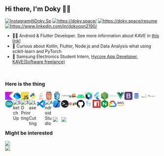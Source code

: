 ## Hi there, I'm Doky 👋✨

<a target="_blank" href="https://www.instagram.com/doky.sp/"><img src="https://img.shields.io/badge/Instargam-%40Doky.Sp-%23E4405F?style=for-the-badge&logo=instagram" alt="Instagram@Doky.Sp"></a> <a target="_blank" href="https://doky.space/"><img src="https://img.shields.io/badge/blog-doky.space-%234B32C3?style=for-the-badge&logo=safari" alt="https://doky.space/"></a> <a target="_blank" href="https://doky.space/resume"><img src="https://img.shields.io/badge/resume-go-%238CA1AF?style=for-the-badge&logo=Read-the-Docs" alt="https://doky.space/resume"></a> <a target="_blank" href="https://www.linkedin.com/in/dokyoon2190/"><img src="https://img.shields.io/badge/linkedin-dokyoon2190-0077B5?style=for-the-badge&logo=linkedin" alt="https://www.linkedin.com/in/dokyoon2190/"></a>

<!-- <a target="_blank" href="https://www.facebook.com/doky.sp"><img src="https://img.shields.io/badge/facebook-@Doky.Sp-%231877F2?style=for-the-badge&logo=facebook" alt="Facebook@Doky.Sp"></a> -->


- 🧑‍💻 Android & Flutter Developer. See more information about KAVE in [this link!](https://doky.space)
- 🌱 Curious about Kotlin, Flutter, Node.js and Data Analysis what using scikit-learn and PyTorch
- 💼 Samsung Electronics Student Intern, [Hycore App Developer](https://play.google.com/store/apps/details?id=com.hycore.hcconnect&hl=ko&gl=US), [KAVE(Software freelance)](https://doky.space/kave)

<br>

### Here is the thing

<a href="https://github.com/topics/kotlin">
<img align="left" alt="Kotlin" width="26px" src="https://raw.githubusercontent.com/github/explore/4479d2a2c854198cb00160f8593519c14dc3b905/topics/kotlin/kotlin.png" />
</a>

<a href="https://github.com/topics/dart">
<img align="left" alt="Dart" width="26px" src="https://raw.githubusercontent.com/github/explore/80688e429a7d4ef2fca1e82350fe8e3517d3494d/topics/dart/dart.png" />
</a>

<a href="https://github.com/topics/javascript">
<img align="left" alt="JavaScript" width="26px" src="https://raw.githubusercontent.com/github/explore/80688e429a7d4ef2fca1e82350fe8e3517d3494d/topics/javascript/javascript.png" />
</a>

<a href="https://github.com/topics/python">
<img align="left" alt="Python" width="26px" src="https://raw.githubusercontent.com/github/explore/80688e429a7d4ef2fca1e82350fe8e3517d3494d/topics/python/python.png" />
</a>

<a href="https://github.com/topics/java">
<img align="left" alt="Java" width="26px" src="https://raw.githubusercontent.com/github/explore/80688e429a7d4ef2fca1e82350fe8e3517d3494d/topics/java/java.png" />
</a>

<a href="https://github.com/topics/html5">
<img align="left" alt="HTML5" width="26px" src="https://raw.githubusercontent.com/github/explore/80688e429a7d4ef2fca1e82350fe8e3517d3494d/topics/html/html.png" />
</a>

<a href="https://github.com/topics/css">
<img align="left" alt="CSS3" width="26px" src="https://raw.githubusercontent.com/github/explore/80688e429a7d4ef2fca1e82350fe8e3517d3494d/topics/css/css.png" />
</a>

<a href="https://github.com/topics/pytorch">
<img align="left" alt="PyTorch" width="26px" src="https://raw.githubusercontent.com/github/explore/224672533a7f836ad6bf142e4dee61217cfc100e/topics/pytorch/pytorch.png" />
</a>

<a href="https://github.com/topics/scikit-learn">
<img align="left" alt="Scikit-Learn" width="26px" src="https://raw.githubusercontent.com/github/explore/80688e429a7d4ef2fca1e82350fe8e3517d3494d/topics/scikit-learn/scikit-learn.png" />
</a>

<a href="https://github.com/topics/android">
<img align="left" alt="Android" width="26px" src="https://raw.githubusercontent.com/github/explore/80688e429a7d4ef2fca1e82350fe8e3517d3494d/topics/android/android.png" />
</a>

<a href="https://github.com/topics/jetpack-compose">
<img align="left" alt="Jetpack Compose" width="26px" src="https://raw.githubusercontent.com/github/explore/ae48d1ca3274c0c3a90f872e605eaef069a16771/topics/jetpack-compose/jetpack-compose.png" />
</a>

<a href="https://github.com/topics/flutter">
<img align="left" alt="Flutter" width="26px" src="https://raw.githubusercontent.com/github/explore/cebd63002168a05a6a642f309227eefeccd92950/topics/flutter/flutter.png" />
</a>

<a href="https://github.com/topics/node-js">
<img align="left" alt="Node.js" width="26px" src="https://raw.githubusercontent.com/github/explore/80688e429a7d4ef2fca1e82350fe8e3517d3494d/topics/nodejs/nodejs.png" />
</a>

<a href="https://github.com/topics/express">
<img align="left" alt="express" width="26px" src="https://raw.githubusercontent.com/github/explore/80688e429a7d4ef2fca1e82350fe8e3517d3494d/topics/express/express.png" />
</a>

<a href="https://github.com/topics/vue">
<img align="left" alt="Vue.js" width="26px" src="https://raw.githubusercontent.com/github/explore/80688e429a7d4ef2fca1e82350fe8e3517d3494d/topics/vue/vue.png" />
</a>

<a href="https://github.com/topics/bootstrap">
<img align="left" alt="Bootstrap" width="26px" src="https://raw.githubusercontent.com/github/explore/80688e429a7d4ef2fca1e82350fe8e3517d3494d/topics/bootstrap/bootstrap.png" />
</a>

<a href="https://github.com/topics/sql">
<img align="left" alt="SQL" width="26px" src="https://raw.githubusercontent.com/github/explore/80688e429a7d4ef2fca1e82350fe8e3517d3494d/topics/sql/sql.png" />
</a>

<a href="https://github.com/topics/mysql">
<img align="left" alt="MySQL" width="26px" src="https://raw.githubusercontent.com/github/explore/80688e429a7d4ef2fca1e82350fe8e3517d3494d/topics/mysql/mysql.png" />
</a>

<a href="https://github.com/topics/mongodb">
<img align="left" alt="MongoDB" width="26px" src="https://raw.githubusercontent.com/github/explore/80688e429a7d4ef2fca1e82350fe8e3517d3494d/topics/mongodb/mongodb.png" />
</a>

<a href="https://github.com/topics/arduino">
<img align="left" alt="Arduino" width="26px" src="https://raw.githubusercontent.com/github/explore/80688e429a7d4ef2fca1e82350fe8e3517d3494d/topics/arduino/arduino.png" />
</a>

<a href="https://www.sketchup.com">
<img align="left" alt="Sketch Up" width="26px" src="https://seeklogo.com/images/S/sketchup-logo-5248E6166E-seeklogo.com.png" />
</a>

<a href="https://www.google.com/search?newwindow=1&client=safari&bih=994&biw=1660&hl=ko&sxsrf=ALeKk0216byDpclWPNX_0j-r1X-h6u6eBA%3A1613035024034&ei=EPYkYPbUAYewmAXbmrWAAg&q=3d+printing&oq=3d+printing&gs_lcp=Cgdnd3Mtd2l6EAMyBwgAELEDEEMyAggAMgIIADICCAAyAggAMgIIADICCAAyAggAMgIIADICCAA6BAgAEEc6BwgAEEcQsAM6BQgAELEDOgQIIxAnOgQIABBDUKsHWIQeYLwiaAhwA3gBgAGjAogB3A2SAQU4LjYuMZgBAKABAaoBB2d3cy13aXrIAQHAAQE&sclient=gws-wiz&ved=0ahUKEwj2nPjcv-HuAhUHGKYKHVtNDSAQ4dUDCAw&uact=5">
<img align="left" alt="3D Printing" width="26px" src="https://static.thenounproject.com/png/2113709-200.png" />
</a>

<a href="https://www.google.com/search?q=laser+cutting&source=lmns&bih=994&biw=1660&client=safari&hl=ko&sa=X&ved=2ahUKEwjiifW9vuHuAhXAxosBHeBfB1kQ_AUoAHoECAEQAA">
<img align="left" alt="Laser Cutting" width="26px" src="https://static.thenounproject.com/png/1648382-200.png" />
</a>

<a href="https://github.com/topics/visual-studio-code">
<img align="left" alt="Visual Studio Code" width="26px" src="https://raw.githubusercontent.com/github/explore/80688e429a7d4ef2fca1e82350fe8e3517d3494d/topics/visual-studio-code/visual-studio-code.png" />
</a>

<a href="https://developer.android.com/studio">
<img align="left" alt="Android Studio" width="26px" src="https://simpleicons.org/icons/androidstudio.svg" />
</a>

<a href="https://github.com/topics/xcode">
<img align="left" alt="Xcode" width="26px" src="https://raw.githubusercontent.com/github/explore/530398b5c9b0fd57127e2564bd664575f02f52e4/topics/xcode/xcode.png" />
</a>

<a href="https://github.com/topics/terminal">
<img align="left" alt="Terminal" width="26px" src="https://raw.githubusercontent.com/github/explore/80688e429a7d4ef2fca1e82350fe8e3517d3494d/topics/terminal/terminal.png" />
</a>

<a href="https://github.com/topics/git">
<img align="left" alt="Git" width="26px" src="https://raw.githubusercontent.com/github/explore/80688e429a7d4ef2fca1e82350fe8e3517d3494d/topics/git/git.png" />
</a>

<a href="https://github.com/topics/github">
<img align="left" alt="GitHub" width="26px" src="https://raw.githubusercontent.com/github/explore/78df643247d429f6cc873026c0622819ad797942/topics/github/github.png" />
</a>

<a href="https://github.com/topics/github-actions">
<img align="left" alt="Github Actions" width="26px" src="https://raw.githubusercontent.com/github/explore/2c7e603b797535e5ad8b4beb575ab3b7354666e1/topics/actions/actions.png" />
</a>

<a href="https://github.com/topics/npm">
<img align="left" alt="npm" width="26px" src="https://raw.githubusercontent.com/github/explore/80688e429a7d4ef2fca1e82350fe8e3517d3494d/topics/npm/npm.png" />
</a>

<a href="https://github.com/topics/nginx">
<img align="left" alt="nginx" width="26px" src="https://raw.githubusercontent.com/github/explore/85cceaeeaf993ca35664dc37ea24f9237fbbfc14/topics/nginx/nginx.png" />
</a>

<a href="https://github.com/topics/google-cloud-platform">
<img align="left" alt="Google Cloud Platform" width="26px" src="https://raw.githubusercontent.com/github/explore/62b74b4ac11782e90fa7c275d62ad1a2855d403d/topics/google-cloud/google-cloud.png" />
</a>

<a href="https://github.com/topics/aws">
<img align="left" alt="aws" width="26px" src="https://raw.githubusercontent.com/github/explore/fbceb94436312b6dacde68d122a5b9c7d11f9524/topics/aws/aws.png" />
</a>

<br><br><br><br>

<p>
<img src="https://github-readme-stats.vercel.app/api?username=dokysp&count_private=true&show_icons=true&theme=vuefy&hide_border=false&card_width=382" height="150px">
&nbsp;
<img src="https://github-readme-stats.vercel.app/api/top-langs/?username=DokySp&layout=compact&hide_border=false&card_width=382" height="150px">
</p>

### Might be interested

<a href="https://github.com/DokySp/acmicpc-practice">
    <img align="left" width=382 src="https://github-readme-stats.vercel.app/api/pin/?username=DokySp&repo=acmicpc-practice&theme=default">
</a><a href="https://github.com/uhug/uhug.github.io">
    <img align="left" width=390 src="https://github-readme-stats.vercel.app/api/pin/?username=uhug&repo=uhug.github.io&theme=default">
</a>

<br>

<!-- <a href="https://solved.ac/profile/uhug123">
<img src="https://mazassumnida.wtf/api/v2/generate_badge?boj=uhug123">
</a> -->
